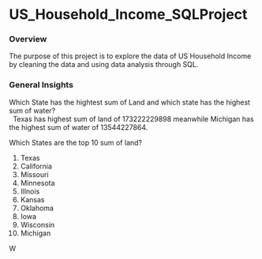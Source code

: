 # US_Household_Income_SQLProject

### Overview 
The purpose of this project is to explore the data of US Household Income by cleaning the data and using data analysis through SQL. 

### General Insights 
Which State has the hightest sum of Land and which state has the highest sum of water?<br>
&nbsp; Texas has highest sum of land of 173222229898 meanwhile Michigan has the highest sum of water of 13544227864. 

Which States are the top 10 sum of land?
  1. Texas 
  2. California 
  3. Missouri
  4. Minnesota
  5. Illnois
  6. Kansas
  7. Oklahoma
  8. Iowa
  9. Wisconsin
  10. Michigan

W
